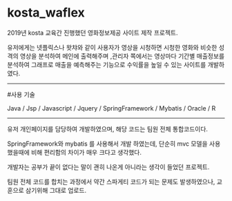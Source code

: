 # kosta_waflex

2019년 kosta 교육간 진행했던 영화정보제공 사이트 제작 프로젝트.

유저에게는 넷플릭스나 왓챠와 같이 사용자가 영상을 시청하면 시청한 영화와 비슷한 성격의 영상을 분석하여 메인에 출력해주며 ,관리자 쪽에서는 영상마다 기간별 매출정보를 분석하여 그래프로 매출을 예측해주는 기능으로 수익률을 높일 수 있는 사이트를 개발하였다.

----------------------------------------------------------------------------------------------------------------------------------

#사용 기술

Java / Jsp / Javascript / Jquery / SpringFramework / Mybatis / Oracle / R

----------------------------------------------------------------------------------------------------------------------------------

유저 개인페이지를 담당하여 개발하였으며, 해당 코드는 팀원 전체 통합코드이다.

SpringFramework와 mybatis 를 사용해서 개발 하였는데, 단순히 mvc 모델을 사용했을때에 비해 편리함의 차이가 매우 크다고 생각했다.

개발자는 공부가 끝이 없다는 말이 괜히 나온게 아니라는 생각이 들었던 프로젝트.

팀원 전체 코드를 합치는 과정에서 약간 스파게티 코드가 되는 문제도 발생하였으나, 교훈으로 삼기위해 그대로 업로드.

